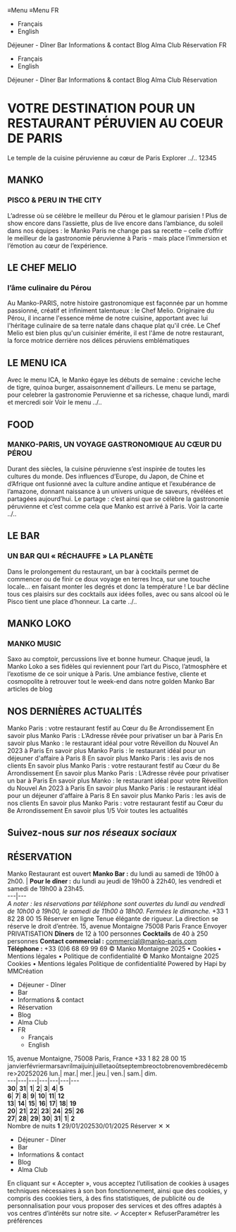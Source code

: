 ≡Menu
≡Menu
FR 
  * Français 
  * English 


Déjeuner - Dîner 
Bar 
Informations & contact 
Blog 
Alma Club 
Réservation 
FR 
  * Français 
  * English 


Déjeuner - Dîner 
Bar 
Informations & contact 
Blog 
Alma Club 
Réservation 
# VOTRE DESTINATION POUR UN RESTAURANT PÉRUVIEN AU COEUR DE PARIS
Le temple de la cuisine péruvienne au cœur de Paris
Explorer
../..
12345
## MANKO
### PISCO & PERU IN THE CITY
L’adresse où se célèbre le meilleur du Pérou et le glamour parisien ! Plus de show encore dans l’assiette, plus de live encore dans l’ambiance, du soleil dans nos équipes : le Manko Paris ne change pas sa recette – celle d’offrir le meilleur de la gastronomie péruvienne à Paris - mais place l’immersion et l’émotion au cœur de l’expérience.
## LE CHEF MELIO
### l’âme culinaire du Pérou
Au Manko-PARIS, notre histoire gastronomique est façonnée par un homme passionné, créatif et infiniment talentueux : le Chef Melio. Originaire du Pérou, il incarne l'essence même de notre cuisine, apportant avec lui l'héritage culinaire de sa terre natale dans chaque plat qu'il crée.
Le Chef Melio est bien plus qu'un cuisinier émérite, il est l'âme de notre restaurant, la force motrice derrière nos délices péruviens emblématiques
## LE MENU ICA
Avec le menu ICA, le Manko égaye les débuts de semaine : ceviche leche de tigre, quinoa burger, assaisonnement d'ailleurs. Le menu se partage, pour celebrer la gastronomie Peruvienne et sa richesse, chaque lundi, mardi et mercredi soir
Voir le menu
../..
## FOOD
### MANKO-PARIS, UN VOYAGE GASTRONOMIQUE AU CŒUR DU PÉROU
Durant des siècles, la cuisine péruvienne s’est inspirée de toutes les cultures du monde. Des influences d’Europe, du Japon, de Chine et d’Afrique ont fusionné avec la culture andine antique et l’exubérance de l’amazone, donnant naissance à un univers unique de saveurs, révélées et partagées aujourd’hui.
Le partage : c’est ainsi que se célèbre la gastronomie péruvienne et c’est comme cela que Manko est arrivé à Paris.
Voir la carte
../..
## LE BAR
### UN BAR QUI « RÉCHAUFFE » LA PLANÈTE
Dans le prolongement du restaurant, un bar à cocktails permet de commencer ou de finir ce doux voyage en terres Inca, sur une touche locale... en faisant monter les degrés et donc la température ! Le bar décline tous ces plaisirs sur des cocktails aux idées folles, avec ou sans alcool où le Pisco tient une place d’honneur.
La carte
../..
## MANKO LOKO
### MANKO MUSIC
Saxo au comptoir, percussions live et bonne humeur. Chaque jeudi, la Manko Loko a ses fidèles qui reviennent pour l’art du Pisco, l’atmosphère et l’exotisme de ce soir unique à Paris. Une ambiance festive, cliente et cosmopolite à retrouver tout le week-end dans notre golden Manko Bar
articles de blog
## NOS DERNIÈRES ACTUALITÉS 
Manko Paris : votre restaurant festif au Cœur du 8e Arrondissement
En savoir plus
Manko Paris : L’Adresse rêvée pour privatiser un bar à Paris
En savoir plus
Manko : le restaurant idéal pour votre Réveillon du Nouvel An 2023 à Paris
En savoir plus
Manko Paris : le restaurant idéal pour un déjeuner d'affaire à Paris 8
En savoir plus
Manko Paris : les avis de nos clients
En savoir plus
Manko Paris : votre restaurant festif au Cœur du 8e Arrondissement
En savoir plus
Manko Paris : L’Adresse rêvée pour privatiser un bar à Paris
En savoir plus
Manko : le restaurant idéal pour votre Réveillon du Nouvel An 2023 à Paris
En savoir plus
Manko Paris : le restaurant idéal pour un déjeuner d'affaire à Paris 8
En savoir plus
Manko Paris : les avis de nos clients
En savoir plus
Manko Paris : votre restaurant festif au Cœur du 8e Arrondissement
En savoir plus
1/5
Voir toutes les actualités
## Suivez-nous _sur nos réseaux sociaux_
## RÉSERVATION
Manko Restaurant est ouvert
**Manko Bar :** du lundi au samedi de 19h00 à 2h00. |  **Pour le dîner :** du lundi au jeudi de 19h00 à 22h40, les vendredi et samedi de 19h00 à 23h45.  
---|---  
_A noter : les réservations par téléphone sont ouvertes du lundi au vendredi de 10h00 à 19h00, le samedi de 11h00 à 18h00. Fermées le dimanche._
+33 1 82 28 00 15 Réserver en ligne
Tenue élégante de rigueur. La direction se réserve le droit d’entrée.
15, avenue Montaigne 75008 Paris France
Envoyer
PRIVATISATION
**Dîners** de 12 à 100 personnes **Cocktails** de 40 à 250 personnes
**Contact commercial :** commercial@manko-paris.com
**Téléphone :** +33 (0)6 68 69 99 69
© Manko Montaigne 2025 • Cookies • Mentions légales • Politique de confidentialité
© Manko Montaigne 2025
Cookies • Mentions légales
Politique de confidentialité
Powered by Hapi by MMCréation
  * Déjeuner - Dîner
  * Bar
  * Informations & contact
  * Réservation
  * Blog
  * Alma Club
  * FR
    * Français
    * English


15, avenue Montaigne, 75008 Paris, France  +33 1 82 28 00 15 
janvierfévriermarsavrilmaijuinjuilletaoûtseptembreoctobrenovembredécembre>20252026
lun.| mar.| mer.| jeu.| ven.| sam.| dim.  
---|---|---|---|---|---|---  
**30**| **31**| **1**| **2**| **3**| **4**| **5**  
**6**| **7**| **8**| **9**| **10**| **11**| **12**  
**13**| **14**| **15**| **16**| **17**| **18**| **19**  
**20**| **21**| **22**| **23**| **24**| **25**| **26**  
**27**| **28**| **29**| **30**| **31**| **1**| **2**  
Nombre de nuits **1**
29/01/202530/01/2025
Réserver
✕
✕
  * Déjeuner - Dîner 
  * Bar 
  * Informations & contact 
  * Blog 
  * Alma Club 


En cliquant sur « Accepter », vous acceptez l’utilisation de cookies à usages techniques nécessaires à son bon fonctionnement, ainsi que des cookies, y compris des cookies tiers, à des fins statistiques, de publicité ou de personnalisation pour vous proposer des services et des offres adaptés à vos centres d’intérêts sur notre site.
✓ Accepter✗ RefuserParamétrer les préférences
